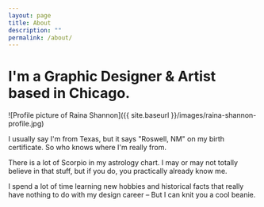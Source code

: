 ```yaml
---
layout: page
title: About
description: ""
permalink: /about/
---
```


# I'm a Graphic Designer & Artist based in Chicago.

![Profile picture of Raina Shannon]({{ site.baseurl }}/images/raina-shannon-profile.jpg)

I usually say I'm from Texas, but it says "Roswell, NM" on my birth certificate. So who knows where I'm really from.

There is a lot of Scorpio in my astrology chart. I may or may not totally believe in that stuff, but if you do, you practically already know me.

I spend a lot of time learning new hobbies and historical facts that really have nothing to do with my design career – But I can knit you a cool beanie.

